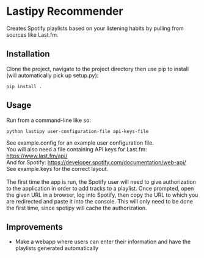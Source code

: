 
<h1>Lastipy Recommender</h1>
Creates Spotify playlists based on your listening habits by pulling from sources like Last.fm.
<h2>Installation</h2>
Clone the project, navigate to the project directory then use pip to install (will automatically pick up setup.py):

```
pip install .
```
<h2>Usage</h2>
Run from a command-line like so:

```
python lastipy user-configuration-file api-keys-file 
```
See example.config for an example user configuration file.<br/>
You will also need a file containing API keys for Last.fm: https://www.last.fm/api/<br/>
And for Spotify: https://developer.spotify.com/documentation/web-api/<br/>
See example.keys for the correct layout.<br/><br/>
The first time the app is run, the Spotify user will need to give authorization to the application in order to add tracks to a playlist. Once prompted, open the given URL in a browser, log into Spotify, then copy the URL to which you are redirected and paste it into the console. This will only need to be done the first time, since spotipy will cache the authorization.  
<h2>Improvements</h2>

* Make a webapp where users can enter their information and have the playlists generated automatically
